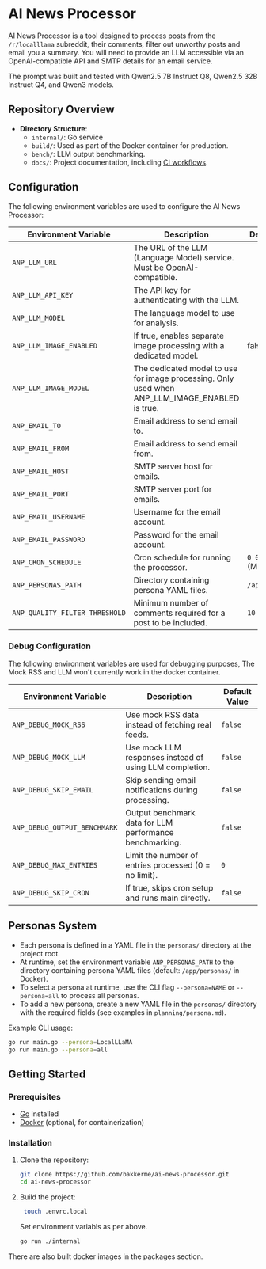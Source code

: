 # AI News Processor

AI News Processor is a tool designed to process posts from the `/r/localllama` subreddit, their comments, filter out unworthy posts and email you a summary. You will need to provide an LLM accessible via an OpenAI-compatible API and SMTP details for an email service.

The prompt was built and tested with Qwen2.5 7B Instruct Q8, Qwen2.5 32B Instruct Q4, and Qwen3 models. 

## Repository Overview
- **Directory Structure**:
  - `internal/`: Go service
  - `build/`: Used as part of the Docker container for production.
  - `bench/`: LLM output benchmarking.
  - `docs/`: Project documentation, including [CI workflows](docs/ci.md).
 
## Configuration

The following environment variables are used to configure the AI News Processor:

| Environment Variable          | Description                                  | Default Value      |
|-------------------------------|----------------------------------------------|--------------------|
| `ANP_LLM_URL`                 | The URL of the LLM (Language Model) service. Must be OpenAI-compatible. |                    |
| `ANP_LLM_API_KEY`             | The API key for authenticating with the LLM. |                    |
| `ANP_LLM_MODEL`               | The language model to use for analysis.      |                    | 
| `ANP_LLM_IMAGE_ENABLED`       | If true, enables separate image processing with a dedicated model. | false |
| `ANP_LLM_IMAGE_MODEL`         | The dedicated model to use for image processing. Only used when ANP_LLM_IMAGE_ENABLED is true. |  |
| `ANP_EMAIL_TO`                | Email address to send email to.      |                    |
| `ANP_EMAIL_FROM`              | Email address to send email from.    |                    |
| `ANP_EMAIL_HOST`              | SMTP server host for emails.                 |                    |
| `ANP_EMAIL_PORT`              | SMTP server port for emails.                 |                    |
| `ANP_EMAIL_USERNAME`          | Username for the email account.              |                    |
| `ANP_EMAIL_PASSWORD`          | Password for the email account.              |                    |
| `ANP_CRON_SCHEDULE`           | Cron schedule for running the processor.     | `0 0 * * *` (Midnight) |
| `ANP_PERSONAS_PATH`           | Directory containing persona YAML files.     | `/app/personas/`   |
| `ANP_QUALITY_FILTER_THRESHOLD`| Minimum number of comments required for a post to be included. | `10` |

### Debug Configuration

The following environment variables are used for debugging purposes, The Mock RSS and LLM won't currently work in the docker container.

| Environment Variable             | Description                                               | Default Value |
|----------------------------------|-----------------------------------------------------------|---------------|
| `ANP_DEBUG_MOCK_RSS`             | Use mock RSS data instead of fetching real feeds.         | `false`       |
| `ANP_DEBUG_MOCK_LLM`             | Use mock LLM responses instead of using LLM completion.   | `false`       |
| `ANP_DEBUG_SKIP_EMAIL`           | Skip sending email notifications during processing.       | `false`       |
| `ANP_DEBUG_OUTPUT_BENCHMARK`     | Output benchmark data for LLM performance benchmarking.   | `false`       |
| `ANP_DEBUG_MAX_ENTRIES`          | Limit the number of entries processed (0 = no limit).     | `0`           |
| `ANP_DEBUG_SKIP_CRON`            | If true, skips cron setup and runs main directly.         | `false`       |

## Personas System

- Each persona is defined in a YAML file in the `personas/` directory at the project root.
- At runtime, set the environment variable `ANP_PERSONAS_PATH` to the directory containing persona YAML files (default: `/app/personas/` in Docker).
- To select a persona at runtime, use the CLI flag `--persona=NAME` or `--persona=all` to process all personas.
- To add a new persona, create a new YAML file in the `personas/` directory with the required fields (see examples in `planning/persona.md`).

Example CLI usage:

```sh
go run main.go --persona=LocalLLaMA
go run main.go --persona=all
```

## Getting Started

### Prerequisites

- [Go](https://golang.org/doc/install) installed
- [Docker](https://www.docker.com/) (optional, for containerization)

### Installation

1. Clone the repository:
   ```bash
   git clone https://github.com/bakkerme/ai-news-processor.git
   cd ai-news-processor
   ```

2. Build the project:
   ```bash
    touch .envrc.local
   ```
    Set environment variabls as per above.
   
   ```bash
   go run ./internal
   ```

There are also built docker images in the packages section.
